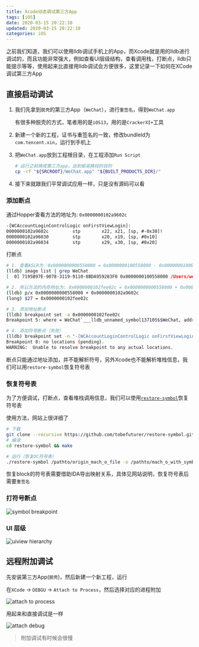```yaml
---
title: Xcode动态调试第三方App
tags: [iOS]
date: 2020-03-15 20:22:10
updated: 2020-03-15 20:22:10
categories: iOS
---
```


之前我们知道，我们可以使用lldb调试手机上的App，而Xcode就是用的lldb进行调试的，而且功能非常强大，例如查看UI层级结构，查看调用栈，打断点，lldb只能提示等等，使用起来比直接用lldb调试会方便很多，这里记录一下如何在XCode调试第三方App

<!-- more -->

## 直接启动调试

1. 我们先拿到`脱壳`的第三方App（`WeChat`），进行`重签名`，得到`WeChat.app`

    有很多种脱壳的方式，笔者用的是`iOS13`，用的是`CrackerXI+`工具

2. 新建一个新的工程，证书与重签名的一致，修改bundleId为`com.tencent.xin`，运行到手机上
3. 把`WeChat.app`放到工程根目录，在工程添加`Run Script`

   ```sh
   # 运行之前换成第三方app，达到偷梁换柱的目的
   cp -rf "${SRCROOT}/WeChat.app" "${BUILT_PRODUCTS_DIR}/"
   ```

4. 接下来就跟我们平常调试应用一样，只是没有源码可以看

### 添加断点

通过Hopper查看方法的地址为: `0x0000000102a9602c`

```txt
-[WCAccountLoginControlLogic onFirstViewLogin]:
0000000102a9602c         stp        x22, x21, [sp, #-0x30]!
0000000102a96030         stp        x20, x19, [sp, #0x10]
0000000102a96034         stp        x29, x30, [sp, #0x20]
```

打断点

```sh
# 1. 查看ASLR为：0x0000000000558000 = 0x0000000100558000 - 0x0000000100000000
(lldb) image list | grep WeChat
[  0] 7195B97E-9078-3119-9110-8BDA959283F0 0x0000000100558000 /Users/wendy/Library/Developer/Xcode/DerivedData/Test-haevfjompsameldsewkriqunrgfe/Build/Products/Debug-iphoneos/WeChat.app/WeChat

# 2. 所以方法的内存地址为: 0x0000000102fee02c = 0x0000000000558000 + 0x0000000102a9602c
(lldb) p/x 0x0000000000558000 + 0x0000000102a9602c
(long) $27 = 0x0000000102fee02c

# 3. 添加地址断点
(lldb) breakpoint set -a 0x0000000102fee02c
Breakpoint 5: where = WeChat`___lldb_unnamed_symbol137105$$WeChat, address = 0x0000000102fee02c

# 4. 添加符号断点（失败）
(lldb) breakpoint set -n "-[WCAccountLoginControlLogic onFirstViewLogin]"
Breakpoint 8: no locations (pending).
WARNING:  Unable to resolve breakpoint to any actual locations.
```

断点只能通过地址添加，并不能解析符号，另外Xcode也不能解析堆栈信息，我们可以用`restore-symbol`恢复符号表

### 恢复符号表

为了方便调试，打断点，查看堆栈调用信息，我们可以使用[`restore-symbol`](https://github.com/tobefuturer/restore-symbol)恢复符号表

使用方法，网站上很详细了

```sh
# 下载
git clone --recursive https://github.com/tobefuturer/restore-symbol.git
# 编译
cd restore-symbol && make

# 运行（恢复OC符号表）
./restore-symbol /pathto/origin_mach_o_file -o /pathto/mach_o_with_symbol
```

恢复block的符号表需要借助IDA导出映射关系，具体见网站说明，恢复符号表后需要`重签名`

### 打符号断点

![symbol breakpoint](/images/post/xcode-symbol-breakpoint.png)

### UI 层级

![uiview hierarchy](/images/post/xcode-ui-hierarchy.png)

## 远程附加调试

先安装第三方App(`脱壳`)，然后新建一个新工程，运行

在`XCode` -> `DEBGU` -> `Attach to Process`，然后选择对应的进程附加

![attach to process](/images/post/xcode-attachto-process.png)

用起来和直接调试是一样

![attach debug](/images/post/xcode-attach-debug.png)

> 附加调试有时候会很慢
